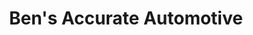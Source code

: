 ---
title: "Ben's Accurate Automotive"
url: /spring-hill/bens-accurate-automotive/
shop: Autowerkstatt
---